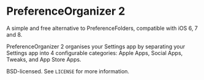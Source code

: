 PreferenceOrganizer 2
===================

A simple and free alternative to PreferenceFolders, compatible with iOS 6, 7 and 8.

PreferenceOrganizer 2 organises your Settings app by separating your Settings app into 4 configurable categories: Apple Apps, Social Apps, Tweaks, and App Store Apps.

BSD-licensed. See `LICENSE` for more information.